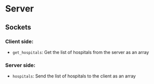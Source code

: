 # Server


## Sockets

### Client side:

* `get_hospitals`: Get the list of hospitals from the server as an array

### Server side:

* `hospitals`: Send the list of hospitals to the client as an array

